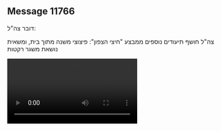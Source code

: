 ## Message 11766

דובר צה"ל:

צה"ל חושף תיעודים נוספים ממבצע "חיצי הצפון": פיצוצי משנה מתוך בית, ומשאית נושאת משגר רקטות

![Video](11766/11766_media.mp4)

